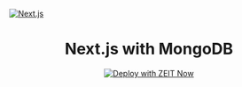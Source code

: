 [![Next.js](https://assets.zeit.co/image/upload/v1538361091/repositories/next-js/next-js.png)](https://nextjs.org)

<h1 align="center">Next.js with MongoDB</h1>

<div align="center">
  
[![Deploy with ZEIT Now](https://zeit.co/button)](https://zeit.co/new/project?template=https://github.com/Yolxander/next-crud-mongo.git)

</div>